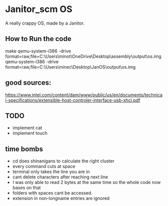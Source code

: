 # Janitor_scm OS

A really crappy OS, made by a Janitor.

## How to Run the code
make
qemu-system-i386 -drive format=raw,file=C:\Users\minot\OneDrive\Desktop\assembly\output\os.img
qemu-system-i386 -drive format=raw,file=C:\Users\minec\Desktop\JanOS\output\os.img

## good sources:
https://www.intel.com/content/dam/www/public/us/en/documents/technical-specifications/extensible-host-controler-interface-usb-xhci.pdf

## TODO
- implement cat
- implement touch

## time bombs
- cd does shinanigans to calculate the right cluster
- every command cuts at space
- terminal only takes the line you are in
- cant delete characters after reaching next line
- I was only able to read 2 bytes at the same time so the whole code now bases on that
- folders with spaces cant be accessed.
- extension in non-longname entries are ignored